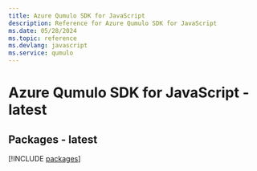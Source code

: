 ```yaml
---
title: Azure Qumulo SDK for JavaScript
description: Reference for Azure Qumulo SDK for JavaScript
ms.date: 05/28/2024
ms.topic: reference
ms.devlang: javascript
ms.service: qumulo
---
```

# Azure Qumulo SDK for JavaScript - latest
## Packages - latest
[!INCLUDE [packages](qumulo-index.md)]